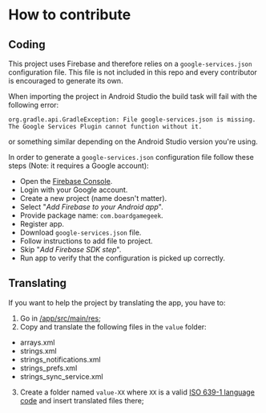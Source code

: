 # How to contribute
## Coding
This project uses Firebase and therefore relies on a `google-services.json` configuration file. This file is not included in this repo and every contributor is encouraged to generate its own.

When importing the project in Android Studio the build task will fail with the following error:

`org.gradle.api.GradleException: File google-services.json is missing. The Google Services Plugin cannot function without it.`

or something similar depending on the Android Studio version you're using.

In order to generate a `google-services.json` configuration file follow these steps (Note: it requires a Google account):

- Open the [Firebase Console](https://console.firebase.google.com/).
- Login with your Google account.
- Create a new project (name doesn't matter).
- Select "_Add Firebase to your Android app_".
- Provide package name:  `com.boardgamegeek`.
- Register app.
- Download `google-services.json` file.
- Follow instructions to add file to project.
- Skip "_Add Firebase SDK step_".
- Run app to verify that the configuration is picked up correctly.

## Translating
If you want to help the project by translating the app, you have to:

1. Go in [/app/src/main/res](https://github.com/ccomeaux/boardgamegeek4android/tree/develop/app/src/main/res);
2. Copy and translate the following files in the ```value``` folder:

- arrays.xml
- strings.xml
- strings_notifications.xml
- strings_prefs.xml
- strings_sync_service.xml

3. Create a folder named ```value-XX``` where ```XX``` is a valid [ISO 639-1 language code](https://developer.android.com/guide/topics/resources/providing-resources.html#AlternativeResources) and insert translated files there;
